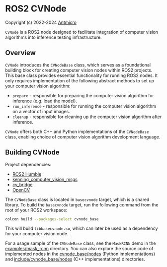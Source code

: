 # ROS2 CVNode

Copyright (c) 2022-2024 [Antmicro](https://www.antmicro.com)

`CVNode` is a ROS2 node designed to facilitate integration of computer vision algorithms into inference testing infrastructure.

## Overview

`CVNode` introduces the `CVNodeBase` class, which serves as a foundational building block for creating computer vision nodes within ROS2 projects.
This base class provides essential functionality for running ROS2 nodes.
It only requires implementation of the following abstract methods to set up your computer vision algorithm:
* `prepare` - responsible for preparing the computer vision algorithm for inference (e.g. load the model).
* `run_inference` - responsible for running the computer vision algorithm on a vector of input images.
* `cleanup` - responsible for cleaning up the computer vision algorithm after inference.

`CVNode` offers both C++ and Python implementations of the `CVNodeBase` class, enabling choice of computer vision algorithm development language.

## Building CVNode

Project dependencies:
* [ROS2 Humble](https://docs.ros.org/en/humble/index.html)
* [kenning_computer_vision_msgs](https://github.com/antmicro/ros2-kenning-computer-vision-msgs)
* [cv_bridge](https://github.com/ros-perception/vision_opencv.git)
* [OpenCV](https://opencv.org/)

The `CVNodeBase` class is located in `basecvnode` target, which is a shared library.
To build the `basecvnode` target, run the following command from the root of your ROS2 workspace:
```bash
colcon build --packages-select cvnode_base
```

This will build `libbasecvnode.so`, which can later be used as a dependency for your computer vision node.

For a usage sample of the `CVNodeBase` class, see the `MaskRCNN` demo in the [examples/mask_rcnn](./examples/mask_rcnn/) directory.
You can also explore the source code of implemented nodes in the [cvnode_base/nodes](./cvnode_base/nodes) (Python implementations) and [include/cvnode_base/nodes](./include/cvnode_base/nodes) (C++ implementations) directories.
